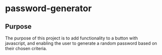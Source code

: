 # password-generator

## Purpose 

The purpose of this project is to add functionality to a button with javascript, and enabling the user to generate a random password based on their chosen criteria. 
